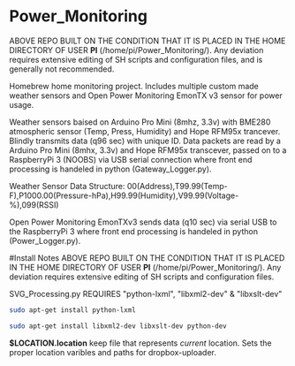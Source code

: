 # Power_Monitoring
ABOVE REPO BUILT ON THE CONDITION THAT IT IS PLACED IN THE HOME DIRECTORY OF USER **PI** (/home/pi/Power_Monitoring/). Any deviation requires extensive editing of SH scripts and configuration files, and is generally not recommended.

Homebrew home monitoring project. Includes multiple custom made weather sensors and Open Power Monitoring EmonTX v3 sensor for power usage.

Weather sensors baised on Arduino Pro Mini (8mhz, 3.3v) with BME280 atmospheric sensor (Temp, Press, Humidity) and Hope RFM95x trancever. Blindly transmits data (q96 sec) with unique ID. Data packets are read by a Arduino Pro Mini (8mhx, 3.3v) and Hope RFM95x transcever, passed on to a RaspberryPi 3 (NOOBS) via USB serial connection where front end processing is handeled in python (Gateway_Logger.py). 

Weather Sensor Data Structure: 00(Address),T99.99(Temp-F),P1000.00(Pressure-hPa),H99.99(Humidity),V99.99(Voltage-%),099(RSSI)

Open Power Monitoring EmonTXv3 sends data (q10 sec) via serial USB to the RaspberryPi 3 where front end processing is handeled in python (Power_Logger.py).

#Install Notes
ABOVE REPO BUILT ON THE CONDITION THAT IT IS PLACED IN THE HOME DIRECTORY OF USER **PI** (/home/pi/Power_Monitoring/). Any deviation requires extensive editing of SH scripts and configuration files.

SVG_Processing.py REQUIRES "python-lxml", "libxml2-dev" & "libxslt-dev"

```bash 
sudo apt-get install python-lxml
```

```bash
sudo apt-get install libxml2-dev libxslt-dev python-dev
```

**$LOCATION.location** keep file that represents *current* location. Sets the proper location varibles and paths for dropbox-uploader.
